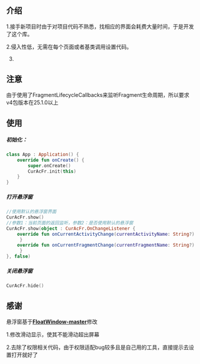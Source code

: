 ## 介绍

1.接手新项目时由于对项目代码不熟悉，找相应的界面会耗费大量时间，于是开发了这个库。

2.侵入性低，无需在每个页面或者基类调用设置代码。

3.

## 注意

由于使用了FragmentLifecycleCallbacks来监听Fragment生命周期，所以要求v4包版本在25.1.0以上

## 使用 

##### 初始化：

~~~kotlin
class App : Application() {
    override fun onCreate() {
        super.onCreate()
        CurAcFr.init(this)
    }
}
~~~

##### 打开悬浮窗

~~~kotlin
//使用默认的悬浮窗界面
CurAcFr.show()
//参数1：当前页面的返回监听，参数2：是否使用默认的悬浮窗
CurAcFr.show(object : CurAcFr.OnChangeListener {
    override fun onCurrentActivityChange(currentActivityName: String?) {  
     }
    override fun onCurrentFragmentChange(currentFragmentName: String?) {
     }
}, false)    
~~~

##### 关闭悬浮窗

~~~kotlin
CurAcFr.hide()
~~~



## 感谢

悬浮窗基于[**FloatWindow-master**](https://github.com/a709560839/FloatWindow-master)修改

1.修改滑动显示，使其不能滑动超出屏幕

2.去除了权限相关代码，由于权限适配bug较多且是自己用的工具，直接提示去设置打开就好了